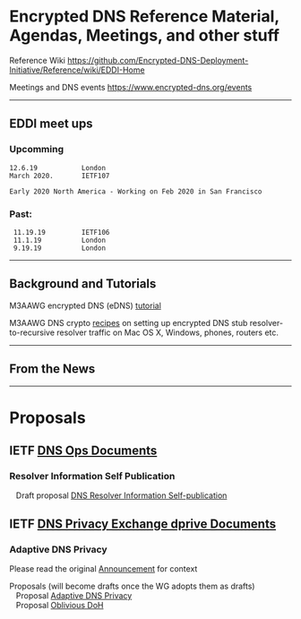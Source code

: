 # Encrypted DNS Reference Material, Agendas, Meetings, and other stuff 

Reference Wiki https://github.com/Encrypted-DNS-Deployment-Initiative/Reference/wiki/EDDI-Home

Meetings and DNS events https://www.encrypted-dns.org/events

---
## EDDI meet ups
### Upcomming
    
    12.6.19           London  
    March 2020.       IETF107
      
    Early 2020 North America - Working on Feb 2020 in San Francisco
   
###  Past:
     11.19.19         IETF106
     11.1.19          London  
     9.19.19          London  
     
---

## Background and Tutorials

M3AAWG encrypted DNS (eDNS) [tutorial ](https://www.m3aawg.org/sites/default/files/m3aawg-dns-crypto-tutorial-2018-09.pdf)

M3AAWG DNS crypto [recipes](https://www.m3aawg.org/sites/default/files/m3aawg-dns-crypto-recipes-2018-09.pdf) on setting up encrypted DNS stub resolver-to-recursive resolver traffic on Mac OS X, Windows, phones, routers etc.
    
---
## From the News

---
# Proposals

## IETF [DNS Ops Documents](https://datatracker.ietf.org/wg/dnsop/documents/)

### Resolver Information Self Publication

&nbsp;&nbsp;&nbsp;Draft proposal [DNS Resolver Information Self-publication](https://www.ietf.org/id/draft-ietf-dnsop-resolver-information.txt)

## IETF [DNS Privacy Exchange dprive Documents](https://datatracker.ietf.org/wg/dprive/documents/)

### Adaptive DNS Privacy


Please read the original [Announcement](https://mailarchive.ietf.org/arch/msg/dns-privacy/Sx7ydR138-FF7Dw71rrAGPfNjTY) for context

Proposals (will become drafts once the WG adopts them as drafts)  
&nbsp;&nbsp;&nbsp;Proposal [Adaptive DNS Privacy](https://tools.ietf.org/html/draft-pauly-dprive-adaptive-dns-privacy)   
&nbsp;&nbsp;&nbsp;Proposal [Oblivious DoH](https://tools.ietf.org/html/draft-pauly-dprive-oblivious-doh)   



